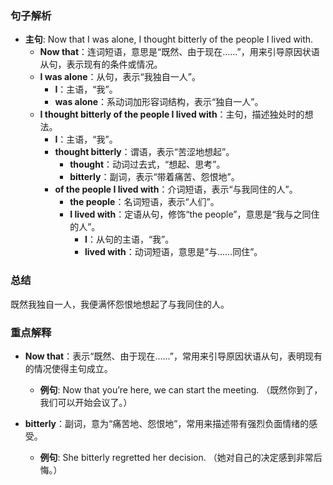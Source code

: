 ### 句子解析
- **主句**: Now that I was alone, I thought bitterly of the people I lived with.
  - **Now that**：连词短语，意思是“既然、由于现在……”，用来引导原因状语从句，表示现有的条件或情况。
  - **I was alone**：从句，表示“我独自一人”。
    - **I**：主语，“我”。
    - **was alone**：系动词加形容词结构，表示“独自一人”。
  - **I thought bitterly of the people I lived with**：主句，描述独处时的想法。
    - **I**：主语，“我”。
    - **thought bitterly**：谓语，表示“苦涩地想起”。
      - **thought**：动词过去式，“想起、思考”。
      - **bitterly**：副词，表示“带着痛苦、怨恨地”。
    - **of the people I lived with**：介词短语，表示“与我同住的人”。
      - **the people**：名词短语，表示“人们”。
      - **I lived with**：定语从句，修饰“the people”，意思是“我与之同住的人”。
        - **I**：从句的主语，“我”。
        - **lived with**：动词短语，意思是“与……同住”。

### 总结
既然我独自一人，我便满怀怨恨地想起了与我同住的人。

### 重点解释
- **Now that**：表示“既然、由于现在……”，常用来引导原因状语从句，表明现有的情况使得主句成立。
  - **例句**: Now that you’re here, we can start the meeting. （既然你到了，我们可以开始会议了。）

- **bitterly**：副词，意为“痛苦地、怨恨地”，常用来描述带有强烈负面情绪的感受。
  - **例句**: She bitterly regretted her decision. （她对自己的决定感到非常后悔。）